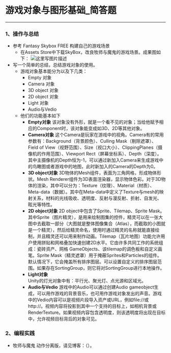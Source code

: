 # 游戏对象与图形基础_简答题

---

### 1、操作与总结

- 参考 Fantasy Skybox FREE 构建自己的游戏场景
    - 在Assets Store中下载SkyBox，改良牧师与魔鬼的游戏场景。成果图如下：
![这里写图片描述](https://img-blog.csdn.net/20180410204041766?watermark/2/text/aHR0cHM6Ly9ibG9nLmNzZG4ubmV0L0VtaWx5Qmx1c2U=/font/5a6L5L2T/fontsize/400/fill/I0JBQkFCMA==/dissolve/70)
- 写一个简单的总结，总结游戏对象的使用。
    - 游戏对象基本能分为以及下几类：
        - Empty 对象
        - Camera 对象
        - 3D object 对象
        - 2D object 对象
        - Light 对象
        - Audio与Vedio
    - 他们的功能基本如下
        - **Empty对象**
          该对象没有外形，就是一个看不见的对象；当给他赋予相应的Component时，该对象能变成如3D、2D等其他对象。
        - **Camera对象**
          这个Camera是玩家在游戏中的视角。Camera有的常用参数有：Background（背景颜色）、Culling Mask（剔除遮罩）、Field of View（视野范围）、Size（视口大小）、ClippingPlanes（摄像机的作用范围）、Viewport Rect（屏幕坐标系）、Depth（深度）。  
其中主摄像机的Depth恒为-1，可以通过新加入Camera来生成游戏中的鸟瞰图或者游戏中的地图，此时新加入的Camera的Depth为0。
        - **3D object对象**
          3D物体的Mesh组件，表面为三角网格，形成物体形状。Mesh Renderer组件为3D表面渲染器，显示物体色彩。对于3D物体的渲染，其中可以分为：Texture（纹理）、Material（材质）、Meta-data（数据）。其中在Meta-data中定义了Texture与mesh的映射关系，材料的光线吸收、透明度、反射与漫反射、折射、自发光、眩光等特性。
        - **2D object对象**
          2D object中包含了Sprite、Tilemap、Sprite Mask。其中Sprite（图片精灵），是用来绘制图集的控件，精灵可以在一张大图中去截取一部分（大图就是整体图像集合（Atlas），而截取的小图就是一个精灵），然后给精灵命名，使用时通过精灵的名称就能直接绘制，并且精灵还可以用来制作动画。Tilemap（瓦片地图）功能允许用户使用拼贴和网格叠加快速创建2D水平。它由许多共同工作的系统组成：瓷砖资产、网格 GameObjects、该tilemap的调色板和自定义画笔。Sprite Mask（精灵遮罩）用于掩蔽Sprites和Particles的组件。默认情况下，它会掩盖所有排序图层。可以设置自定义的排序图层范围。如果存在SortingGroup，则它将对SortingGroup进行本地操作。  
        - **Light对象**  
          Unity的灯光对象中有：平行光、聚光灯、点光源和区域光。
        - **Audio与Vedio**
          游戏中的Audio可以通过创建Audio gameobject生成，可以用作游戏的背景音乐，也可用作游戏对象发出的声音。游戏中的Vedio内容可以是视频片段导入资产或URL，例如file://或http://。视频内容将投影到其中一个支持的目标上，如相机背景或RenderTexture。如果视频内容包含透明度，则该透明度将出现在目标中，允许视频目标背后的对象可见。

### 2、编程实践

- 牧师与魔鬼 动作分离版，请见博客：（）。




